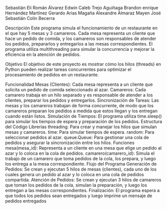 Sebastián Eli Román Álvarez 
Edwin Caleb Trejo Aguiñaga
Brandon enrique Hernández Martínez 
Gerardo Arias Magaña 
Alexandre Almaraz Mayen 
José Sebastián Colin Becerra

Descripción
    Este programa simula el funcionamiento de un restaurante en el que hay 5 mesas y 3 camareros. Cada mesa representa un cliente que hace un pedido de comida, y los camareros son responsables de atender los pedidos, prepararlos y entregarlos a las mesas correspondientes. El programa utiliza multithreading para simular la concurrencia y mejorar la eficiencia en la atención de pedidos.

Objetivo
    El objetivo de este proyecto es mostrar cómo los hilos (threads) en Python pueden realizar tareas concurrentes para optimizar el procesamiento de pedidos en un restaurante.

Funcionalidad
    Mesas (Clientes): Cada mesa representa a un cliente que solicita un pedido de comida seleccionado al azar.
    Camareros: Cada camarero trabaja en un hilo separado y es responsable de atender a los clientes, preparar los pedidos y entregarlos.
    Sincronización de Tareas: Las mesas y los camareros trabajan de forma concurrente, de modo que los camareros preparan los pedidos a medida que estos llegan y los entregan cuando están listos.
    Simulación de Tiempos: El programa utiliza time.sleep() para simular los tiempos de espera y preparación de los pedidos.
Estructura del Código
    Librerías
        threading: Para crear y manejar los hilos que simulan mesas y camareros.
        time: Para simular tiempos de espera.
        random: Para seleccionar pedidos al azar.
        queue.Queue: Para gestionar una cola de pedidos y asegurar la sincronización entre los hilos.
Funciones
    mesa(mesa_id): Representa a un cliente en una mesa que elige un pedido al azar y lo coloca en la cola de pedidos.
    camarero(camarero_id): Simula el trabajo de un camarero que toma pedidos de la cola, los prepara, y luego los entrega a la mesa correspondiente.
Flujo del Programa
    Generación de Pedidos: Se crean y ejecutan 5 hilos de mesas (clientes), cada uno de los cuales genera un pedido al azar y lo coloca en una cola de pedidos compartida.
    Atención de Pedidos: Se crean y ejecutan 3 hilos de camareros que toman los pedidos de la cola, simulan la preparación, y luego los entregan a las mesas correspondientes.
    Finalización: El programa espera a que todos los pedidos sean entregados y luego imprime un mensaje de pedidos entregados
